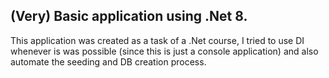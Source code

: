 ## (Very) Basic application using .Net 8.
This application was created as a task of a .Net course, I tried to use DI whenever is was possible (since this is just a console application) and also 
automate the seeding and DB creation process.
